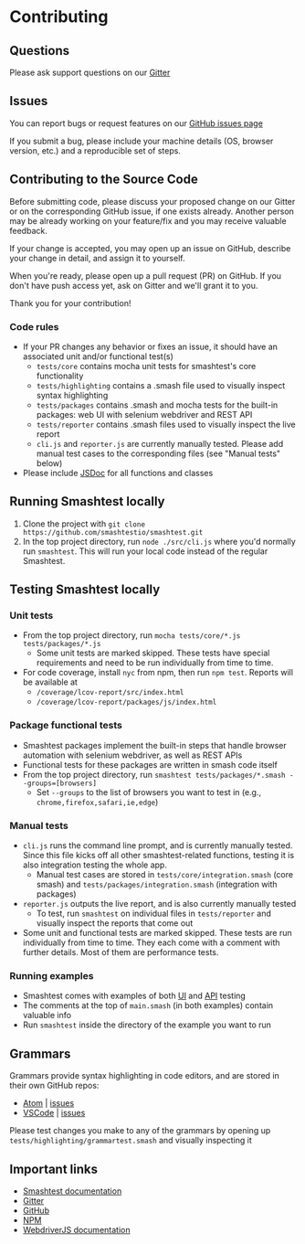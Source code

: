 # Contributing

## Questions

Please ask support questions on our [Gitter](https://gitter.im/smashtestio/community)

## Issues

You can report bugs or request features on our [GitHub issues page](https://github.com/smashtestio/smashtest/issues)

If you submit a bug, please include your machine details (OS, browser version, etc.) and a reproducible set of steps.

## Contributing to the Source Code

Before submitting code, please discuss your proposed change on our Gitter or on the corresponding GitHub issue,
if one exists already. Another person may be already working on your feature/fix and you may receive valuable feedback.

If your change is accepted, you may open up an issue on GitHub, describe your change in detail, and assign it to yourself.

When you're ready, please open up a pull request (PR) on GitHub.
If you don't have push access yet, ask on Gitter and we'll grant it to you.

Thank you for your contribution!

### Code rules

- If your PR changes any behavior or fixes an issue, it should have an associated unit and/or functional test(s)
    - `tests/core` contains mocha unit tests for smashtest's core functionality
    - `tests/highlighting` contains a .smash file used to visually inspect syntax highlighting
    - `tests/packages` contains .smash and mocha tests for the built-in packages: web UI with selenium webdriver and REST API
    - `tests/reporter` contains .smash files used to visually inspect the live report
    - `cli.js` and `reporter.js` are currently manually tested. Please add manual test cases to the corresponding files (see "Manual tests" below)
- Please include [JSDoc](https://devhints.io/jsdoc) for all functions and classes

## Running Smashtest locally

1. Clone the project with `git clone https://github.com/smashtestio/smashtest.git`
2. In the top project directory, run `node ./src/cli.js` where you'd normally run `smashtest`.
This will run your local code instead of the regular Smashtest.

## Testing Smashtest locally

### Unit tests

- From the top project directory, run `mocha tests/core/*.js tests/packages/*.js`
    - Some unit tests are marked skipped. These tests have special requirements and need to be run individually from time to time.
- For code coverage, install `nyc` from npm, then run `npm test`. Reports will be available at
    - `/coverage/lcov-report/src/index.html`
    - `/coverage/lcov-report/packages/js/index.html`

### Package functional tests

- Smashtest packages implement the built-in steps that handle browser automation with selenium webdriver, as well as REST APIs
- Functional tests for these packages are written in smash code itself
- From the top project directory, run `smashtest tests/packages/*.smash --groups=[browsers]`
    - Set `--groups` to the list of browsers you want to test in (e.g., `chrome,firefox,safari,ie,edge`)

### Manual tests

- `cli.js` runs the command line prompt, and is currently manually tested.
Since this file kicks off all other smashtest-related functions, testing it is also integration testing the whole app.
    - Manual test cases are stored in `tests/core/integration.smash` (core smash) and `tests/packages/integration.smash` (integration with packages)
- `reporter.js` outputs the live report, and is also currently manually tested
    - To test, run `smashtest` on individual files in `tests/reporter` and visually inspect the reports that come out
- Some unit and functional tests are marked skipped. These tests are run individually from time to time. They each come with a comment with further details. Most of them are performance tests.

### Running examples

- Smashtest comes with examples of both [UI](https://github.com/smashtestio/smashtest/tree/master/examples/web-ui/todomvc) and
[API](https://github.com/smashtestio/smashtest/tree/master/examples/api/onwater) testing
- The comments at the top of `main.smash` (in both examples) contain valuable info
- Run `smashtest` inside the directory of the example you want to run

## Grammars

Grammars provide syntax highlighting in code editors, and are stored in their own GitHub repos:
- [Atom](https://github.com/smashtestio/language-smash) | [issues](https://github.com/smashtestio/language-smash/issues)
- [VSCode](https://github.com/smashtestio/smash-language-vscode) | [issues](https://github.com/smashtestio/smash-language-vscode/issues)

Please test changes you make to any of the grammars by opening up `tests/highlighting/grammartest.smash` and visually inspecting it

## Important links

- [Smashtest documentation](https://smashtest.io/)
- [Gitter](https://gitter.im/smashtestio/community)
- [GitHub](https://github.com/smashtestio/smashtest)
- [NPM](https://www.npmjs.com/package/smashtest)
- [WebdriverJS documentation](https://seleniumhq.github.io/selenium/docs/api/javascript/module/selenium-webdriver)
